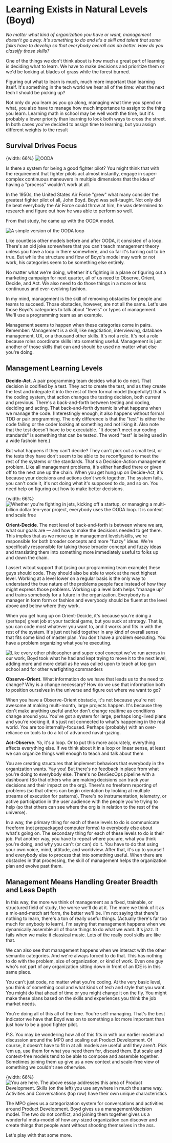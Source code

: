 # Learning Exists in Natural Levels (Boyd)

*No matter what kind of organization you have or want, management doesn't go away. It's something to do and it's a skill and talent that some folks have to develop so that everybody overall can do better. How do you classify those skills?*

One of the things we don't think about is how much a great part of learning is deciding what to learn. We have to make decisions and prioritize them or we'd be looking at blades of grass while the forest burned.

Figuring out what to learn is much, much more important than learning itself. It's something in the tech world we hear all of the time: what the next tech I should be picking up?

Not only do you learn as you go along, managing what time you spend on what, you also have to manage how much importance to assign to the thing you learn. Learning math in school may be well worth the time, but it's probably a lower priority than learning to look both ways to cross the street. In both cases you've decided to assign time to learning, but you assign different weights to the result

## Survival Drives Focus

{width: 66%}
![OODA](resources/images/levels-boyd-ooda.jpg)

Is there a system for being a good fighter pilot? You might think that with the requirement that fighter pilots act almost instantly, engage in super-complex continuous maneuvers in multiple dimensions that the idea of having a "process" wouldn't work at all.

In the 1950s, the United States Air Force "grew" what many consider the greatest fighter pilot of all, John Boyd. Boyd was self-taught. Not only did he beat everybody the Air Force could throw at him, he was determined to research and figure out how he was able to perform so well.

From that study, he came up with the OODA model.

![A simple version of the OODA loop](resources/images/levels-simple-ooda-loop.png)

Like countless other models before and after OODA, it consisted of a loop. There's an old joke somewhere that you can't teach management theory unless you have a loop in there somewhere, and so far it's turning out to be true. But while the structure and flow of Boyd's model may work or not work, his categories seem to be something else entirely.

No matter what we're doing, whether it's fighting in a plane or figuring out a marketing campaign for next quarter, all of us need to Observe, Orient, Decide, and Act. We also need to do those things in a more or less continuous and ever-evolving fashion.

In my mind, management is the skill of removing obstacles for people and teams to succeed. Those obstacles, however, are not all the same. Let's use those Boyd's categories to talk about "levels" or types of management. We'll use a programming team as an example.

Management seems to happen when these categories come in pairs. Remember: Management is a skill, like negotiation, interviewing, database management, UX, or a thousand other skills. It's not a role. It's not a role because roles coordinate skills into something useful. Management is just another of those skills that can and should be used no matter what else you're doing.

## Management Learning Levels

**Decide-Act**. A pair programming team decides what to do next. That decision is codified by a test. They act to create the test, and as they create the test and integrate it into the rest of their formal model (hopefully!) that is the coding system, that action changes the testing decision, both current and previous. There's a back-and-forth between testing and coding, deciding and acting. That back-and-forth dynamic is what happens when we manage the code. (Interestingly enough, it also happens without formal TDD or pair programming. The only difference is that the "test" is either the code failing or the coder looking at something and not liking it. Also note that the test doesn't have to be executable. "It doesn't meet our coding standards" is something that can be tested. The word "test" is being used in a wide fashoin here.)

But what happens if they can't decide? They can't pick out a small test, or the tests they have don't seem to be able to be reconfigured to meet the rest of the systems or the standards. That's a Decision-Action management problem. Like all management problems, it's either handled there or given off to the next one up the chain.
When you get hung up on Decide-Act, it's because your decisions and actions don't work together. The system fails, you can't code it, it's not doing what it's supposed to do, and so on. You need help on figuring out how to make better decisions.

{width: 66%}
![Whether you're fighting in jets, kicking off a startup, or managing a multi-billion dollar ten-year project, everybody uses the OODA loop. It is context and scale free](resources/images/levels-fighter-jet-ooda-loop.jpg)

**Orient-Decide**.  The next level of back-and-forth is between where we are, what our goals are — and how to make the decisions needed to get there. This implies that as we move up in management levels/skills, we're responsible for both broader concepts and more "fuzzy" ideas. We're specifically responsible for taking those broader concept and fuzzy ideas and translating them into something more immediately useful to folks up and down the chain.

I assert witout support that (using our programming team example) these guys should code. They should also be able to work at the next highest level. Working at a level lower on a regular basis is the only way to understand the true nature of the problems people face instead of how they might express those problems. Working up a level both helps "manage up" and trains somebody for a future in the organization. Everybody is a manager in form form or fashion and everybody should be fluent at the level above and below where they work.

When you get hung up on Orient-Decide, it's because you're doing a (perhaps) great job at your tactical game, but you suck at strategy. That is, you can code most whatever you want to, and it works and fits in with the rest of the system. It's just not held together in any kind of overall sense that fits some kind of master plan. You don't have a problem executing. You have a problem organizing what you're executing.

![Like every other philosopher and super cool concept we've run across in our work, Boyd took what he had and kept trying to move it to the next level, adding more and more detail as he was called upon to teach at top gun school and for other warfighting commanders](resources/images/levels-more-complex-ooda.svg)

**Observe-Orient**. What information do we have that leads us to the need to change? Why is a change necessary? How do we use that information both to position ourselves in the universe and figure out where we want to go?

When you have a Observe-Orient obstacle, it's not because you're not awesome at making multi-month, large projects happen. It's because they don't make anything useful and/or don't change realtime as conditions change around you. You've got a system for large, perhaps long-lived plans and you're rocking it, it's just not connected to what's happening in the real world. You are too internally-focused. Perhaps (probably) with an over-reliance on tools to do a lot of advanced naval-gazing.

**Act-Observe**. Ya, it's a loop. Or to put this more accurately, everything affects everything else. If we think about it in a loop or linear sense, at least we can organize things well enough to teach and talk about them

You are creating structures that implement behaviors that everybody in the organization wants. Yay you! But there's no feedback in place from what you're doing to everybody else. There's no DevSecOps pipeline with a dashboard (So that others who are making decisions can track your decisions and their impact on the org). There's no freeform reporting of problems (so that others can begin orientation by looking at multiple streams of execution for patterns). There's no instrumentation, telemetry, or active participation in the user audience with the people you're trying to help (so that others can see where the org is in relation to the rest of the universe).

In  a way, the primary thing for each of these levels to do is communicate freeform (not prepackaged computer forms) to everybody else about what's going on. The secondary thing for each of these levels to do is their job. Put another way, you have to repeat where you are, what you think you're doing, and why you can't (or can) do it. You have to do that using your own voice, mind, attitude, and worldview. After that, it's up to yourself and everybody else to process that into something useful. When there are obstacles in that processing, the skill of management helps the organization plan and evolve past them.

## Management Means Handling Greater Breadth and Less Depth

In this way, the more we think of management as a fixed, trainable, or structured field of study, the worse we'll do at it. The more we think of it as a mix-and-match art form, the better we'll be. I'm not saying that there's nothing to learn, there's a ton of really useful things. (Actually there's far too much for anybody to learn). I'm saying that management happens when we dynamically assemble all of those things to do what we want. It's jazz. It fails when we make it classical music. Lots of the really cool skills are like that.

We can also see that management happens when we interact with the other semantic categories. And we're always forced to do that. This has nothing to do with the problem, size of organization, or kind of work. Even one guy who's not part of any organization sitting down in front of an IDE is in this same place.

You can't just code, no matter what you're coding. At the very basic level, you think of something cool and what kinds of tech and style that you want. You might do that ahead of time or you might change it on the fly. You might make these plans based on the skills and experiences you think the job market needs.

You're doing all of this all of the time. You're self-managing. That's the best indicator we have that Boyd was on to something a lot more important than just how to be a good fighter pilot.

P.S. You may be wondering how all of this fits in with our earlier model and discussion around the MPO and scaling out Product Development. Of course, it doesn't have to fit in at all: models are useful until they aren't. Pick 'em up, use them for what you need them for, discard them. But scale and context-free models tend to be able to compose and assemble together. Sometimes joining them up give us a new context and scale-free view of something we couldn't see otherwise.

{width: 66%}
![You are here. The above essay addresses this area of Product Development. Skills (on the left) you use anywhere in much the same way. Activities and Conversations (top row) have their own unique characteristics](resources/images/levels-you-are-here.png)

The MPO gives us a categorization system for conversations and activities around Product Development. Boyd gives us a management/decision model. The two do not conflict, and joining them together gives us a wonderful meta-model of how any-sized organization can discover and create things that people want without shooting themselves in the ass.

Let's play with that some more.
